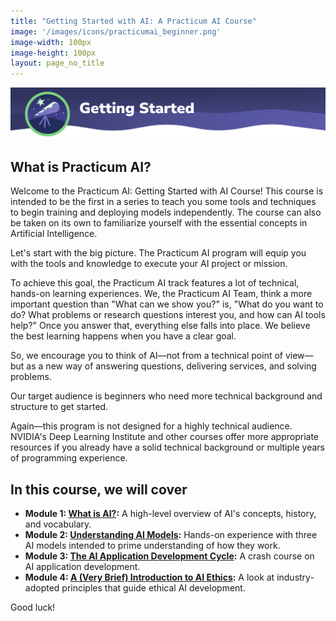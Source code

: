 ```yaml
---
title: "Getting Started with AI: A Practicum AI Course"
image: '/images/icons/practicumai_beginner.png'
image-width: 100px
image-height: 100px
layout: page_no_title
---
```


![Getting Started banner](/images/StartHere.png)

## What is Practicum AI?

Welcome to the Practicum AI: Getting Started with AI Course! This course is intended to be the first in a series to teach you some tools and techniques to begin training and deploying models independently. The course can also be taken on its own to familiarize yourself with the essential concepts in Artificial Intelligence.

Let's start with the big picture. The Practicum AI program will equip you with the tools and knowledge to execute your AI project or mission.

To achieve this goal, the Practicum AI track features a lot of technical, hands-on learning experiences. We, the Practicum AI Team, think a more important question than "What can we show you?" is, "What do you want to do? What problems or research questions interest you, and how can AI tools help?" Once you answer that, everything else falls into place. We believe the best learning happens when you have a clear goal.

So, we encourage you to think of AI—not from a technical point of view—but as a new way of answering questions, delivering services, and solving problems.

Our target audience is beginners who need more technical background and structure to get started.

Again—this program is not designed for a highly technical audience. NVIDIA's Deep Learning Institute and other courses offer more appropriate resources if you already have a solid technical background or multiple years of programming experience.  

## In this course, we will cover

* **Module 1: [What is AI?](/getting_started/01_what_is_ai):** A high-level overview of AI's concepts, history, and vocabulary.
* **Module 2: [Understanding AI Models](/getting_started/02_understanding_ai_models):** Hands-on experience with three AI models intended to prime understanding of how they work.
* **Module 3: [The AI Application Development Cycle](/getting_started/03_ai_application_development):**  A crash course on AI application development.
* **Module 4: [A (Very Brief) Introduction to AI Ethics](/getting_started/04_brief_intro_ai_ethics):** A look at industry-adopted principles that guide ethical AI development.

Good luck!
